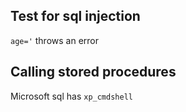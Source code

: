 ## Test for sql injection
`age='` throws an error

## Calling stored procedures
Microsoft sql has `xp_cmdshell`
